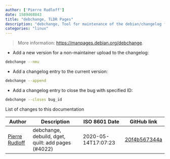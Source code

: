 ```yaml
---
author: ['Pierre Rudloff']
date: 1589468843
title: "debchange, TLDR Pages"
description: "debchange, Tool for maintenance of the debian/changelog file in a Debian source package."
categories: "linux"
---
```

> More information: <https://manpages.debian.org/debchange>.

- Add a new version for a non-maintainer upload to the changelog:

```bash
debchange --nmu
```

- Add a changelog entry to the current version:

```bash
debchange --append
```

- Add a changelog entry to close the bug with specified ID:

```bash
debchange --closes bug_id
```
List of changes to this documentation


Author | Description | ISO 8601 Date | GitHub link
------|-----|-----|-----
[Pierre Rudloff](mailto:contact@rudloff.pro) | debchange, debuild, dget, quilt: add pages (#4022) | 2020-05-14T17:07:23 | [20f4b567344a](https://github.com/tldr-pages/tldr/commit/20f4b567344aee07be76c6f6c440aef99cec69b3)

